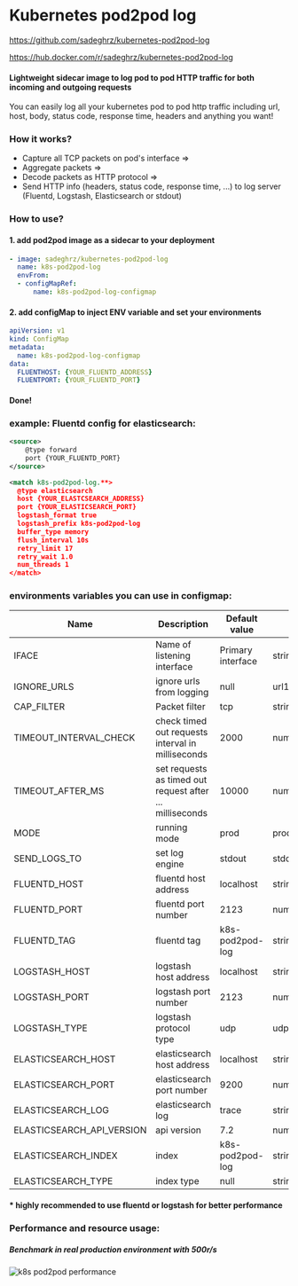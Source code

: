 # Kubernetes pod2pod log

https://github.com/sadeghrz/kubernetes-pod2pod-log

https://hub.docker.com/r/sadeghrz/kubernetes-pod2pod-log

#### Lightweight sidecar image to log pod to pod HTTP traffic for both incoming and outgoing requests
You can easily log all your kubernetes pod to pod http traffic including url, host, body, status code, response time, headers and anything you want!

### How it works?
- Capture all TCP packets on pod's interface => 
- Aggregate packets => 
- Decode packets as HTTP protocol => 
- Send HTTP info (headers, status code, response time, ...) to log server (Fluentd, Logstash, Elasticsearch or stdout)

### How to use?
#### 1. add pod2pod image as a sidecar to your deployment
```yaml
- image: sadeghrz/kubernetes-pod2pod-log
  name: k8s-pod2pod-log
  envFrom:
  - configMapRef:
      name: k8s-pod2pod-log-configmap
```

#### 2. add configMap to inject ENV variable and set your environments
```yaml
apiVersion: v1
kind: ConfigMap
metadata:
  name: k8s-pod2pod-log-configmap
data:
  FLUENTHOST: {YOUR_FLUENTD_ADDRESS}
  FLUENTPORT: {YOUR_FLUENTD_PORT}
```

#### Done!

### example: Fluentd config for elasticsearch:
```xml
<source>
    @type forward
    port {YOUR_FLUENTD_PORT}
</source>

<match k8s-pod2pod-log.**>
  @type elasticsearch
  host {YOUR_ELASTCSEARCH_ADDRESS}
  port {YOUR_ELASTICSEARCH_PORT}
  logstash_format true
  logstash_prefix k8s-pod2pod-log
  buffer_type memory
  flush_interval 10s
  retry_limit 17
  retry_wait 1.0
  num_threads 1
</match>
```
### environments variables you can use in configmap:
Name | Description | Default value | Allowed values (type)
--- | --- | --- | ---
IFACE | Name of listening interface | Primary interface | string
IGNORE_URLS | ignore urls from logging | null | url1,url2,url3,...
CAP_FILTER | Packet filter | tcp | string
TIMEOUT_INTERVAL_CHECK | check timed out requests interval in milliseconds | 2000 | number
TIMEOUT_AFTER_MS | set requests as timed out request after ... milliseconds | 10000 | number
MODE | running mode | prod | prod,debug,development
SEND_LOGS_TO | set log engine | stdout | stdout,fluentd,logstash,elasticsearch
FLUENTD_HOST | fluentd host address | localhost | string
FLUENTD_PORT | fluentd port number | 2123 | number
FLUENTD_TAG | fluentd tag | k8s-pod2pod-log | string
LOGSTASH_HOST | logstash host address | localhost | string
LOGSTASH_PORT | logstash port number | 2123 | number
LOGSTASH_TYPE | logstash protocol type | udp | udp,tcp,...
ELASTICSEARCH_HOST | elasticsearch host address | localhost | string
ELASTICSEARCH_PORT | elasticsearch port number | 9200 | number
ELASTICSEARCH_LOG | elasticsearch log | trace | string
ELASTICSEARCH_API_VERSION | api version | 7.2 | number
ELASTICSEARCH_INDEX | index | k8s-pod2pod-log | string
ELASTICSEARCH_TYPE | index type | null | string

#### * highly recommended to use fluentd or logstash for better performance

### Performance and resource usage:
##### Benchmark in real production environment with 500r/s
![k8s pod2pod performance](https://github.com/sadeghrz/kubernetes-pod2pod-log/raw/master/performance.png)
